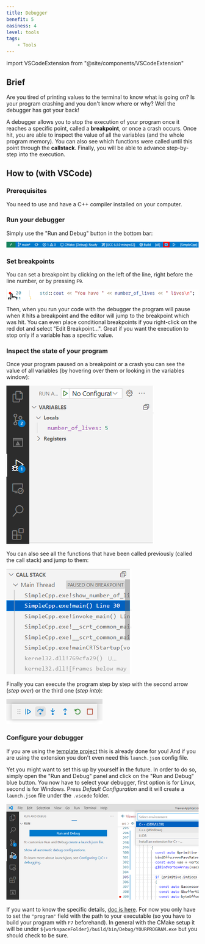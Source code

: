 ```yaml
---
title: Debugger
benefit: 5
easiness: 4
level: tools
tags:
    - Tools
---
```

import VSCodeExtension from "@site/components/VSCodeExtension"

## Brief

Are you tired of printing values to the terminal to know what is going on? Is your program crashing and you don't know where or why? Well the debugger has got your back!

A debugger allows you to stop the execution of your program once it reaches a specific point, called a **breakpoint**, or once a crash occurs. Once hit, you are able to inspect the value of all the variables (and the whole program memory). You can also see which functions were called until this point through the **callstack**. Finally, you will be able to advance step-by-step into the execution.

## How to (with VSCode)

### Prerequisites

You need to use <VSCodeExtension id="ms-vscode.cpptools-extension-pack"/> and have a C++ compiler installed on your computer.

### Run your debugger

Simply use the "Run and Debug" button in the bottom bar:

![Debugger icon of VS Code](./img/debugger.png)

### Set breakpoints

You can set a breakpoint by clicking on the left of the line, right before the line number, or by pressing `F9`.

![Setting a breakpoint](./img/breakpoint.png)

Then, when you run your code with the debugger the program will pause when it hits a breakpoint and the editor will jump to the breakpoint which was hit. You can even place conditional breakpoints if you right-click on the red dot and select "Edit Breakpoint...". Great if you want the execution to stop only if a variable has a specific value.

### Inspect the state of your program

Once your program paused on a breakpoint or a crash you can see the value of all variables (by hovering over them or looking in the variables window):

![Watching the value of variables](./img/variable_watcher.png)

You can also see all the functions that have been called previously (called the call stack) and jump to them:

![Seeing the call stack](./img/call_stack_debugger.png)

Finally you can execute the program step by step with the second arrow (*step over*) or the third one (*step into*):

![Seeing the call stack](./img/debugger_step_by_step.png)

### Configure your debugger

If you are using the [template project](https://github.com/JulesFouchy/Simple-Cpp-Setup) this is already done for you! And if you are using the <VSCodeExtension id="ms-vscode.cmake-tools"/> extension you don't even need this `launch.json` config file.

Yet you might want to set this up by yourself in the future. In order to do so, simply open the "Run and Debug" panel and click on the "Run and Debug" blue button. You now have to select your debugger, first option is for Linux, second is for Windows. Press *Default Configuration* and it will create a `launch.json` file under the `.vscode` folder.

![](./img/create-launch-file.png)

If you want to know the specific details, [doc is here](https://code.visualstudio.com/docs/cpp/launch-json-reference). For now you only have to set the `"program"` field with the path to your executable (so you have to build your program with `F7` beforehand). In general with the CMake setup it will be under `${workspaceFolder}/build/bin/Debug/YOURPROGRAM.exe` but you should check to be sure.